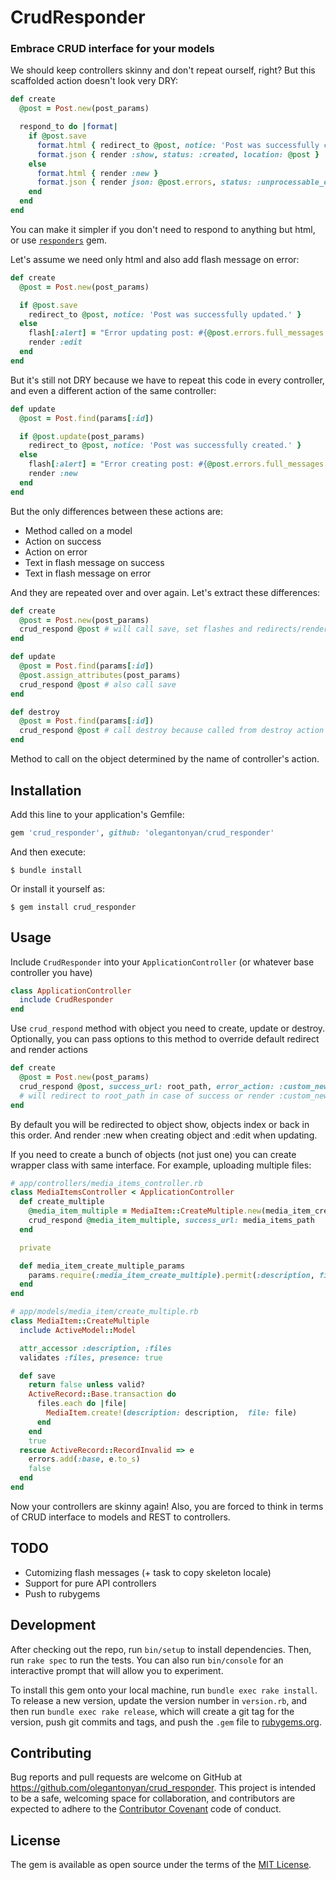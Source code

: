 # CrudResponder

### Embrace CRUD interface for your models

We should keep controllers skinny and don't repeat ourself, right? But this scaffolded action doesn't look very DRY:
```ruby
def create
  @post = Post.new(post_params)

  respond_to do |format|
    if @post.save
      format.html { redirect_to @post, notice: 'Post was successfully created.' }
      format.json { render :show, status: :created, location: @post }
    else
      format.html { render :new }
      format.json { render json: @post.errors, status: :unprocessable_entity }
    end
  end
end
```
You can make it simpler if you don't need to respond to anything but html, or use  [`responders`](https://github.com/plataformatec/responders) gem.

Let's assume we need only html and also add flash message on error:
```ruby
def create
  @post = Post.new(post_params)

  if @post.save
    redirect_to @post, notice: 'Post was successfully updated.' }
  else
    flash[:alert] = "Error updating post: #{@post.errors.full_messages.to_sentence}"
    render :edit
  end
end
```
But it's still not DRY because we have to repeat this code in every controller, and even a different action of the same controller:
```ruby
def update
  @post = Post.find(params[:id])

  if @post.update(post_params)
    redirect_to @post, notice: 'Post was successfully created.' }
  else
    flash[:alert] = "Error creating post: #{@post.errors.full_messages.to_sentence}"
    render :new
  end
end
```
But the only differences between these actions are:
* Method called on a model
* Action on success
* Action on error
* Text in flash message on success
* Text in flash message on error

And they are repeated over and over again. Let's extract these differences:
```ruby
def create
  @post = Post.new(post_params)
  crud_respond @post # will call save, set flashes and redirects/render appropriately
end

def update
  @post = Post.find(params[:id])
  @post.assign_attributes(post_params)
  crud_respond @post # also call save
end

def destroy
  @post = Post.find(params[:id])
  crud_respond @post # call destroy because called from destroy action
end

```
Method to call on the object determined by the name of controller's action.

## Installation

Add this line to your application's Gemfile:

```ruby
gem 'crud_responder', github: 'olegantonyan/crud_responder'
```

And then execute:

    $ bundle install

Or install it yourself as:

    $ gem install crud_responder

## Usage

Include `CrudResponder` into your `ApplicationController` (or whatever base controller you have)
```ruby
class ApplicationController
  include CrudResponder
end
```

Use `crud_respond` method with object you need to create, update or destroy. Optionally, you can pass options to this method to override default redirect and render actions
```ruby
def create
  @post = Post.new(post_params)
  crud_respond @post, success_url: root_path, error_action: :custom_new_action
  # will redirect to root_path in case of success or render :custom_new_action otherwise
end
```
By default you will be redirected to object show, objects index or back in this order. And render :new when creating object and :edit when updating.

If  you need to create a bunch of objects (not just one) you can create wrapper class with same interface. For example, uploading multiple files:
```ruby
# app/controllers/media_items_controller.rb
class MediaItemsController < ApplicationController
  def create_multiple
    @media_item_multiple = MediaItem::CreateMultiple.new(media_item_create_multiple_params)
    crud_respond @media_item_multiple, success_url: media_items_path
  end

  private

  def media_item_create_multiple_params
    params.require(:media_item_create_multiple).permit(:description, files: [])
  end
end

# app/models/media_item/create_multiple.rb
class MediaItem::CreateMultiple
  include ActiveModel::Model

  attr_accessor :description, :files
  validates :files, presence: true

  def save
    return false unless valid?
    ActiveRecord::Base.transaction do
      files.each do |file|
        MediaItem.create!(description: description,  file: file)
      end
    end
    true
  rescue ActiveRecord::RecordInvalid => e
    errors.add(:base, e.to_s)
    false
  end
end
```
Now your controllers are skinny again! Also, you are forced to think in terms of CRUD interface to models and REST to controllers.

## TODO

* Cutomizing flash messages (+ task to copy skeleton locale)
* Support for pure API controllers
* Push to rubygems

## Development

After checking out the repo, run `bin/setup` to install dependencies. Then, run `rake spec` to run the tests. You can also run `bin/console` for an interactive prompt that will allow you to experiment.

To install this gem onto your local machine, run `bundle exec rake install`. To release a new version, update the version number in `version.rb`, and then run `bundle exec rake release`, which will create a git tag for the version, push git commits and tags, and push the `.gem` file to [rubygems.org](https://rubygems.org).

## Contributing

Bug reports and pull requests are welcome on GitHub at https://github.com/olegantonyan/crud_responder. This project is intended to be a safe, welcoming space for collaboration, and contributors are expected to adhere to the [Contributor Covenant](contributor-covenant.org) code of conduct.


## License

The gem is available as open source under the terms of the [MIT License](http://opensource.org/licenses/MIT).
